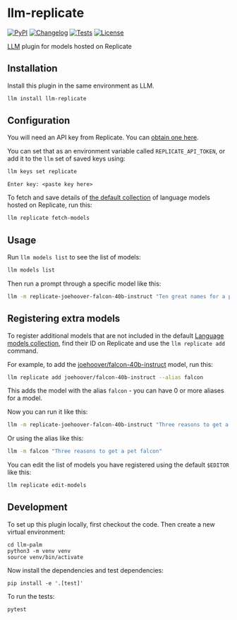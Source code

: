 # llm-replicate

[![PyPI](https://img.shields.io/pypi/v/llm-replicate.svg)](https://pypi.org/project/llm-replicate/)
[![Changelog](https://img.shields.io/github/v/release/simonw/llm-replicate?include_prereleases&label=changelog)](https://github.com/simonw/llm-replicate/releases)
[![Tests](https://github.com/simonw/llm-replicate/workflows/Test/badge.svg)](https://github.com/simonw/llm-replicate/actions?query=workflow%3ATest)
[![License](https://img.shields.io/badge/license-Apache%202.0-blue.svg)](https://github.com/simonw/llm-replicate/blob/main/LICENSE)

[LLM](https://llm.datasette.io/) plugin for models hosted on Replicate

## Installation

Install this plugin in the same environment as LLM.
```bash
llm install llm-replicate
```
## Configuration

You will need an API key from Replicate. You can [obtain one here](https://replicate.com/account/api-tokens).

You can set that as an environment variable called `REPLICATE_API_TOKEN`, or add it to the `llm` set of saved keys using:

```bash
llm keys set replicate
```
```
Enter key: <paste key here>
```
To fetch and save details of [the default collection](https://replicate.com/collections/language-models) of language models hosted on Replicate, run this:
```bash
llm replicate fetch-models
```

## Usage

Run `llm models list` to see the list of models:

```bash
llm models list
```
Then run a prompt through a specific model like this:
```bash
llm -m replicate-joehoover-falcon-40b-instruct "Ten great names for a pet pelican"
```

## Registering extra models

To register additional models that are not included in the default [Language models collection](https://replicate.com/collections/language-models), find their ID on Replicate and use the `llm replicate add` command.

For example, to add the [joehoover/falcon-40b-instruct](https://replicate.com/joehoover/falcon-40b-instruct) model, run this:

```bash
llm replicate add joehoover/falcon-40b-instruct --alias falcon
```
This adds the model with the alias `falcon` - you can have 0 or more aliases for a model.

Now you can run it like this:
```bash
llm -m replicate-joehoover-falcon-40b-instruct "Three reasons to get a pet falcon"
```
Or using the alias like this:
```bash
llm -m falcon "Three reasons to get a pet falcon"
```
You can edit the list of models you have registered using the default `$EDITOR` like this:
```bash
llm replicate edit-models
```

## Development

To set up this plugin locally, first checkout the code. Then create a new virtual environment:

    cd llm-palm
    python3 -m venv venv
    source venv/bin/activate

Now install the dependencies and test dependencies:

    pip install -e '.[test]'

To run the tests:

    pytest
